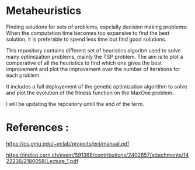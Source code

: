 # Metaheuristics
Finding solutions for sets of problems, espcially decision making problems: 
When the computation time becomes too expansive to find the best solution, it is preferable to spend less time but find good solutions.

This repository contains different set of heuristics algoritm used to solve many optimization problems, mainly the TSP problem. The aim is to plot a comparative of all the heuristics to find which one gives the best improvement and plot the improvement over the number of iterations for each problem.

It includes a full deployement of the genetic optimization algorithm to solve and plot the evolution of the fitness function on the MaxOne problem.

I will be updating the repository untill the end of the term.


# References : 

https://cs.gmu.edu/~eclab/projects/ecj/manual.pdf

https://indico.cern.ch/event/591368/contributions/2402657/attachments/1422236/2180058/Lecture_1.pdf


